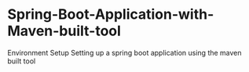 # Spring-Boot-Application-with-Maven-built-tool
Environment Setup
Setting up a spring boot application using the maven built tool
